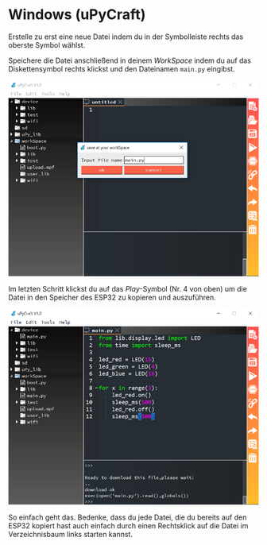 Windows (uPyCraft)
==================

Erstelle zu erst eine neue Datei indem du in der Symbolleiste rechts das
oberste Symbol wählst.

Speichere die Datei anschließend in deinem *WorkSpace* indem du auf das
Diskettensymbol rechts klickst und den Dateinamen `main.py` eingibst.

![image](../img/Schritt_6.png)

Im letzten Schritt klickst du auf das *Play*-Symbol (Nr. 4 von oben) um
die Datei in den Speicher des ESP32 zu kopieren und auszuführen.

![image](../img/Schritt_7.png)

So einfach geht das. Bedenke, dass du jede Datei, die du bereits auf den
ESP32 kopiert hast auch einfach durch einen Rechtsklick auf die Datei im
Verzeichnisbaum links starten kannst.
